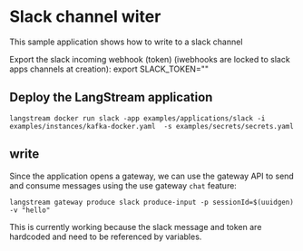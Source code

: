 # Slack channel witer

This sample application shows how to write to a slack channel

Export the slack incoming webhook (token) (iwebhooks are locked to slack apps channels at creation):
export SLACK_TOKEN="<token>"

## Deploy the LangStream application
```
langstream docker run slack -app examples/applications/slack -i examples/instances/kafka-docker.yaml  -s examples/secrets/secrets.yaml
```

## write

Since the application opens a gateway, we can use the gateway API to send and consume messages using the use gateway `chat` feature:
```
langstream gateway produce slack produce-input -p sessionId=$(uuidgen) -v "hello"
```

This is currently working because the slack message and token are hardcoded and need to be referenced by variables.

